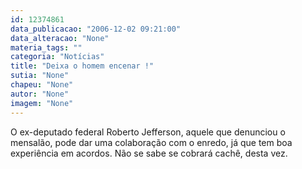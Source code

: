 ```yaml
---
id: 12374861
data_publicacao: "2006-12-02 09:21:00"
data_alteracao: "None"
materia_tags: ""
categoria: "Notícias"
title: "Deixa o homem encenar !"
sutia: "None"
chapeu: "None"
autor: "None"
imagem: "None"
---
```

<p>O ex-deputado federal Roberto Jefferson, aquele que denunciou o mensalão, pode dar uma colaboração com o enredo, já que tem boa experiência em acordos. Não se sabe se cobrará cachê, desta vez. </p>
